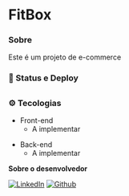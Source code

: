 # FitBox

### Sobre
Este é um projeto de e-commerce

### 🔗 Status e Deploy


##

### ⚙ Tecologias
- Front-end
  - A implementar
 <!--
  <img width="64" src="https://cdn.jsdelivr.net/gh/devicons/devicon/icons/javascript/javascript-original.svg" height="32" alt="javascript logo"  />
  <img width="64" src="https://cdn.jsdelivr.net/gh/devicons/devicon/icons/html5/html5-original.svg" height="32" alt="html5 logo"  />
  <img width="64" src="https://cdn.jsdelivr.net/gh/devicons/devicon/icons/css3/css3-original.svg" height="32" alt="css3 logo"  />
 -->
- Back-end
  - A implementar


**Sobre o desenvolvedor**

[![LinkedIn](https://img.shields.io/badge/LinkedIn-000?style=for-the-badge&logo=linkedin&logoColor=18c1f3)](https://www.linkedin.com/in/matheus-souza-anselmo-aba10a215/)
[![Github](https://img.shields.io/badge/Github-000?style=for-the-badge&logo=github&logoColor=FFF)](https://github.com/anselmosz)
